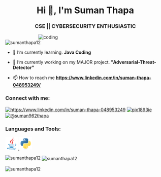 <h1 align="center">Hi 👋, I'm Suman Thapa</h1>
<h3 align="center">CSE || CYBERSECURITY ENTHUSIASTIC</h3>

<img align="right" alt="coding" width="400" src="https://github.com/SumanThapa12/SumanThapa12/assets/144421926/a2ef5566-7b22-40a3-8e07-59bf63f61030">


<p align="left"> <img src="https://komarev.com/ghpvc/?username=sumanthapa12&label=Profile%20views&color=0e75b6&style=flat" alt="sumanthapa12" /> </p>

- 🌱 I’m currently learning. **Java Coding**

- 🔭 I’m currently working on my MAJOR project. **"Adversarial-Threat-Detector"**

- 📫 How to reach me **https://www.linkedin.com/in/suman-thapa-048953249/**

<h3 align="left">Connect with me:</h3>
<p align="left">
<a href="https://linkedin.com/in/https://www.linkedin.com/in/suman-thapa-048953249" target="blank"><img align="center" src="https://raw.githubusercontent.com/rahuldkjain/github-profile-readme-generator/master/src/images/icons/Social/linked-in-alt.svg" alt="https://www.linkedin.com/in/suman-thapa-048953249" height="30" width="40" /></a>
<a href="https://www.codechef.com/users/pix1893ie" target="blank"><img align="center" src="https://cdn.jsdelivr.net/npm/simple-icons@3.1.0/icons/codechef.svg" alt="pix1893ie" height="30" width="40" /></a>
<a href="https://www.hackerrank.com/@suman962thapa" target="blank"><img align="center" src="https://raw.githubusercontent.com/rahuldkjain/github-profile-readme-generator/master/src/images/icons/Social/hackerrank.svg" alt="@suman962thapa" height="30" width="40" /></a>
</p>

<h3 align="left">Languages and Tools:</h3>
<p align="left"> <a href="https://www.java.com" target="_blank" rel="noreferrer"> <img src="https://raw.githubusercontent.com/devicons/devicon/master/icons/java/java-original.svg" alt="java" width="40" height="40"/> </a> <a href="https://www.python.org" target="_blank" rel="noreferrer"> <img src="https://raw.githubusercontent.com/devicons/devicon/master/icons/python/python-original.svg" alt="python" width="40" height="40"/> </a> </p>

<p><img align="left" src="https://github-readme-stats.vercel.app/api/top-langs?username=sumanthapa12&show_icons=true&locale=en&layout=compact" alt="sumanthapa12" /></p>

<p>&nbsp;<img align="center" src="https://github-readme-stats.vercel.app/api?username=sumanthapa12&show_icons=true&locale=en" alt="sumanthapa12" /></p>

<p><img align="center" src="https://github-readme-streak-stats.herokuapp.com/?user=sumanthapa12&" alt="sumanthapa12" /></p>
